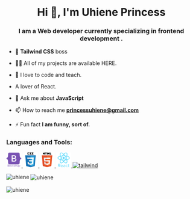 
<h1 align="center">Hi 👋, I'm Uhiene Princess</h1>
<h3 align="center">I am a Web developer currently specializing in frontend development .</h3>

- 🌱 **Tailwind CSS** boss

- 👨‍💻 All of my projects are available HERE.

- 📝 I love to code and teach.

- A lover of React.

- 💬 Ask me about **JavaScript**

- 📫 How to reach me **princessuhiene@gmail.com**

- ⚡ Fun fact **I am funny, sort of.**

<h3 align="left">Languages and Tools:</h3>
<p align="left"> 
<a href="https://getbootstrap.com" target="_blank" rel="noreferrer">
 <img src="https://raw.githubusercontent.com/devicons/devicon/master/icons/bootstrap/bootstrap-plain-wordmark.svg" alt="bootstrap" width="40" height="40"/> 
 </a>
  <a href="https://www.w3schools.com/css/" target="_blank" rel="noreferrer"> 
  <img src="https://raw.githubusercontent.com/devicons/devicon/master/icons/css3/css3-original-wordmark.svg" alt="css3" width="40" height="40"/> 
  </a>
   <a href="https://www.w3.org/html/" target="_blank" rel="noreferrer"> 
   <img src="https://raw.githubusercontent.com/devicons/devicon/master/icons/html5/html5-original-wordmark.svg" alt="html5" width="40" height="40"/> 
   </a>    
   <a href="https://reactjs.org/" target="_blank" rel="noreferrer"> <img src="https://raw.githubusercontent.com/devicons/devicon/master/icons/react/react-original-wordmark.svg" alt="react" width="40" height="40"/> 
   </a> 
   <a href="https://tailwindcss.com/" target="_blank" rel="noreferrer"> <img src="https://www.vectorlogo.zone/logos/tailwindcss/tailwindcss-icon.svg" alt="tailwind" width="40" height="40"/> 
   </a> 
 </p>

<p><img align="left" src="https://github-readme-stats.vercel.app/api/top-langs?username=uhiene&show_icons=true&locale=en&layout=compact" alt="uhiene" /></p>

<p>&nbsp;<img align="center" src="https://github-readme-stats.vercel.app/api?username=uhiene&show_icons=true&locale=en" alt="uhiene" /></p>

<p><img align="center" src="https://github-readme-streak-stats.herokuapp.com/?user=uhiene&" alt="uhiene" /></p>
